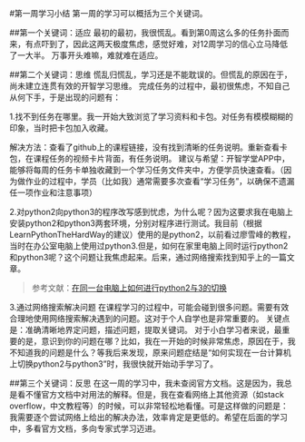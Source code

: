 #第一周学习小结
第一周的学习可以概括为三个关键词。

##第一个关键词：适应
最初的最初，我很慌乱。看到第0周这么多的任务扑面而来，有点吓到了，因此这两天极度焦虑，感觉好难，对12周学习的信心立马降低了一大半。
万事开头难嘛，难就难在适应。

##第二个关键词：思维
慌乱归慌乱，学习还是不能耽误的。但慌乱的原因在于，尚未建立连贯有效的开智学习思维。
完成任务的过程中，最初很焦虑，不知自己从何下手，于是出现的问题有：

1.找不到任务在哪里。我一开始大致浏览了学习资料和卡包。对任务有模模糊糊的印象，当时把卡包加入收藏。

解决方法：查看了github上的课程链接，没有找到清晰的任务说明。重新查看卡包，在课程任务的视频卡片背面，有任务说明。
建议与希望：开智学堂APP中，能够将每周的任务卡单独收藏到一个学习任务文件夹中，方便学员快速查看。（因为做作业的过程中，学员（比如我）通常需要多次查看“学习任务”，以确保不遗漏任一项作业和注意事项）


2.对python2向python3的程序改写感到忧虑，为什么呢？因为这要求我在电脑上安装python2和python3两套环境，分别对程序进行测试。我目前（根据LearnPythonTheHardWay的建议）使用的是python2，以前看过廖雪峰的教程，当时在办公室电脑上使用过python3.但是，如何在家里电脑上同时运行python2和python3呢？这个问题让我焦虑起来。后来，通过网络搜索找到知乎上的一篇文章。
>参考文献：[在同一台电脑上如何进行python2与3的切换](https://www.zhihu.com/question/22846291)

3.通过网络搜索解决问题
在课程学习的过程中，可能会碰到很多问题。需要有效合理地使用网络搜索解决遇到的问题。这对于个人自学也是非常重要的。
关键点是：准确清晰地界定问题，描述问题，提取关键词。
对于小白学习者来说，最重要的是，意识到你的问题在哪？比如，我在一开始的时候非常焦虑，原因在于，我不知道我的问题是什么？等我后来发现，原来问题症结是“如何实现在一台计算机上切换python2与python3”时，我很快就开始动手学习了。


##第三个关键词：反思
在这一周的学习中，我未查阅官方文档。这是因为，我总是看不懂官方文档中对用法的解释。但是，我在查看网络上其他资源（如stack overflow，中文教程等）的时候，可以非常轻松地看懂。可是这样做的问题是：我需要逐个尝试网络上给出的解决办法，效率肯定是更低的。希望在后面的学习中，多看官方文档，多向专家式学习迈进。


